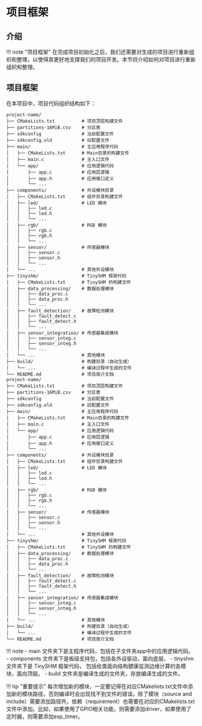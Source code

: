 # 项目框架

## 介绍

!!! note "项目框架"
    在完成项目初始化之后，我们还需要对生成的项目进行重新组织和整理，以使得其更好地支撑我们的项目开发。本节将介绍如何对项目进行重新组织和整理。

## 项目框架

在本项目中，项目代码组织结构如下：

```shell
project-name/
├── CMakeLists.txt          # 项目顶层构建文件
├── partitions-16MiB.csv    # 分区表
├── sdkconfig               # 当前配置文件
├── sdkconfig.old           # 旧配置文件
├── main/                   # 主应用程序代码
│   ├── CMakeLists.txt      # Main目录的构建文件
│   ├── main.c              # 主入口文件
│   └── app/                # 应用逻辑代码
│       ├── app.c           # 应用层逻辑
│       ├── app.h           # 应用接口定义
│       └── ...
├── components/             # 外设模块目录
│   ├── CMakeLists.txt      # 组件目录构建文件
│   ├── led/                # LED 模块
│   │   ├── led.c
│   │   ├── led.h
│   │   └── ...
│   ├── rgb/                # RGB 模块
│   │   ├── rgb.c
│   │   ├── rgb.h
│   │   └── ...
│   ├── sensor/             # 传感器模块
│   │   ├── sensor.c
│   │   ├── sensor.h
│   │   └── ...
│   └── ...                 # 其他外设模块
├── tinyshm/                # TinySHM 框架代码
│   ├── CMakeLists.txt      # TinySHM 的构建文件
│   ├── data_processing/    # 数据处理模块
│   │   ├── data_proc.c
│   │   ├── data_proc.h
│   │   └── ...
│   ├── fault_detection/    # 故障检测模块
│   │   ├── fault_detect.c
│   │   ├── fault_detect.h
│   │   └── ...
│   ├── sensor_integration/ # 传感器集成模块
│   │   ├── sensor_integ.c
│   │   ├── sensor_integ.h
│   │   └── ...
│   └── ...                 # 其他模块
├── build/                  # 构建目录（自动生成）
│   └── ...                 # 编译过程中生成的文件
└── README.md               # 项目简介文档
project-name/
├── CMakeLists.txt          # 项目顶层构建文件
├── partitions-16MiB.csv    # 分区表
├── sdkconfig               # 当前配置文件
├── sdkconfig.old           # 旧配置文件
├── main/                   # 主应用程序代码
│   ├── CMakeLists.txt      # Main目录的构建文件
│   ├── main.c              # 主入口文件
│   └── app/                # 应用逻辑代码
│       ├── app.c           # 应用层逻辑
│       ├── app.h           # 应用接口定义
│       └── ...
├── components/             # 外设模块目录
│   ├── CMakeLists.txt      # 组件目录构建文件
│   ├── led/                # LED 模块
│   │   ├── led.c
│   │   ├── led.h
│   │   └── ...
│   ├── rgb/                # RGB 模块
│   │   ├── rgb.c
│   │   ├── rgb.h
│   │   └── ...
│   ├── sensor/             # 传感器模块
│   │   ├── sensor.c
│   │   ├── sensor.h
│   │   └── ...
│   └── ...                 # 其他外设模块
├── tinyshm/                # TinySHM 框架代码
│   ├── CMakeLists.txt      # TinySHM 的构建文件
│   ├── data_processing/    # 数据处理模块
│   │   ├── data_proc.c
│   │   ├── data_proc.h
│   │   └── ...
│   ├── fault_detection/    # 故障检测模块
│   │   ├── fault_detect.c
│   │   ├── fault_detect.h
│   │   └── ...
│   ├── sensor_integration/ # 传感器集成模块
│   │   ├── sensor_integ.c
│   │   ├── sensor_integ.h
│   │   └── ...
│   └── ...                 # 其他模块
├── build/                  # 构建目录（自动生成）
│   └── ...                 # 编译过程中生成的文件
└── README.md               # 项目简介文档

```

!!! note
    - main 文件夹下是主程序代码，包括在子文件夹app中的应用逻辑代码。
    - components 文件夹下是板级支持包，包括各外设驱动，面向底层。
    - tinyshm 文件夹下是 TinySHM 框架代码， 包括给类面向结构健康监测边缘计算的各模块，面向顶层。
    - build 文件夹是编译生成的文件夹，存放编译生成的文件。 

!!! tip "重要提示"
    每次增加新的模块，一定要记得在对应CMakelists.txt文件中添加新的模块路径，否则编译时会出现找不到文件的错误。除了模块（source and include）需要添加路径外，依赖（requirement）也需要在对应的CMakelists.txt文件中添加。比如，如果使用了GPIO相关功能，则需要添加driver，如果使用了定时器，则需要添加esp_timer。